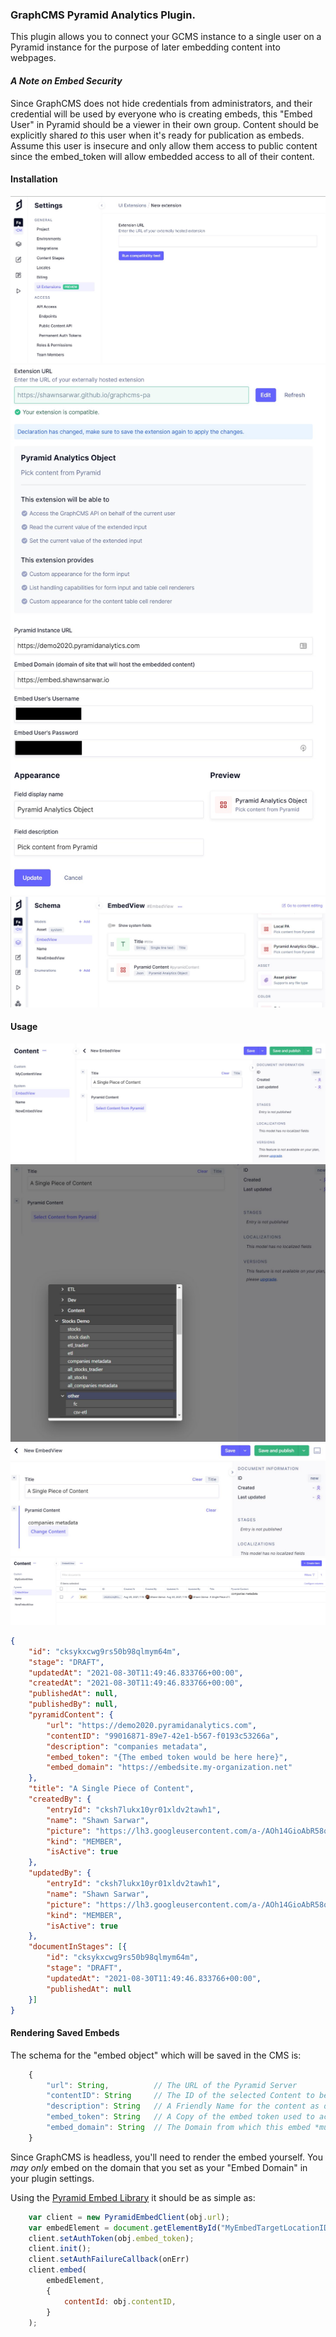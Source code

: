 ### GraphCMS Pyramid Analytics Plugin.

This plugin allows you to connect your GCMS instance to a single user on a Pyramid instance for the purpose of later embedding content into webpages.

#### *A Note on Embed Security*

Since GraphCMS does not hide credentials from administrators, and their credential will be used by everyone who is creating embeds, this "Embed User" in Pyramid should be a viewer in their own group. Content should be explicitly shared _to_ this user when it's ready for publication as embeds. Assume this user is insecure and only allow them access to public content since the embed_token will allow embedded access to all of their content.

#### Installation

![image info](./doc/new-extension.jpg)
![image info](./doc/ext-settings.jpg)
![image info](./doc/schema-view.jpg)

#### Usage

![image info](./doc/new-content-1.jpg)
![image info](./doc/new-content-2.jpg)
![image info](./doc/new-content-3.jpg)
![image info](./doc/new-content-4.jpg)

```json
{
	"id": "cksykxcwg9rs50b98qlmym64m",
	"stage": "DRAFT",
	"updatedAt": "2021-08-30T11:49:46.833766+00:00",
	"createdAt": "2021-08-30T11:49:46.833766+00:00",
	"publishedAt": null,
	"publishedBy": null,
	"pyramidContent": {
		"url": "https://demo2020.pyramidanalytics.com",
		"contentID": "99016871-89e7-42e1-b567-f0193c53266a",
		"description": "companies metadata",
		"embed_token": "{The embed token would be here here}",
        "embed_domain": "https://embedsite.my-organization.net"
	},
	"title": "A Single Piece of Content",
	"createdBy": {
		"entryId": "cksh7lukx10yr01xldv2tawh1",
		"name": "Shawn Sarwar",
		"picture": "https://lh3.googleusercontent.com/a-/AOh14GioAbR58q1k0ZYnOT9lJz7D0cJ2rbCF6zRmERr6JHE=s96-c",
		"kind": "MEMBER",
		"isActive": true
	},
	"updatedBy": {
		"entryId": "cksh7lukx10yr01xldv2tawh1",
		"name": "Shawn Sarwar",
		"picture": "https://lh3.googleusercontent.com/a-/AOh14GioAbR58q1k0ZYnOT9lJz7D0cJ2rbCF6zRmERr6JHE=s96-c",
		"kind": "MEMBER",
		"isActive": true
	},
	"documentInStages": [{
		"id": "cksykxcwg9rs50b98qlmym64m",
		"stage": "DRAFT",
		"updatedAt": "2021-08-30T11:49:46.833766+00:00",
		"publishedAt": null
	}]
}
```

#### Rendering Saved Embeds

The schema for the "embed object" which will be saved in the CMS is:
```typescript
    {
        "url": String,          // The URL of the Pyramid Server
		"contentID": String     // The ID of the selected Content to be Embedded
		"description": String   // A Friendly Name for the content as defined on the Pyramid Server
		"embed_token": String   // A Copy of the embed token used to access the content
        "embed_domain": String  // The Domain from which this embed *must* be served
    }
```
Since GraphCMS is headless, you'll need to render the embed yourself. You *may only* embed on the domain that you set as your "Embed Domain" in your plugin settings.

Using the [Pyramid Embed Library](https://help.pyramidanalytics.com/Content/Root/developer/reference/Extensibility/Embedding/embed%20API/PyramidEmbedClient/pyramidEmbedClient.htm?tocpath=Tech%20Reference%7CExtensibility%7CEmbedding%7CEmbed%20API%7CPyramidEmbedClient%7C_____0) it should be as simple as:

```javascript
    var client = new PyramidEmbedClient(obj.url);
    var embedElement = document.getElementById("MyEmbedTargetLocationID");
    client.setAuthToken(obj.embed_token);
    client.init();
    client.setAuthFailureCallback(onErr)
    client.embed(
        embedElement,
        {
            contentId: obj.contentID,
        }
    );

```